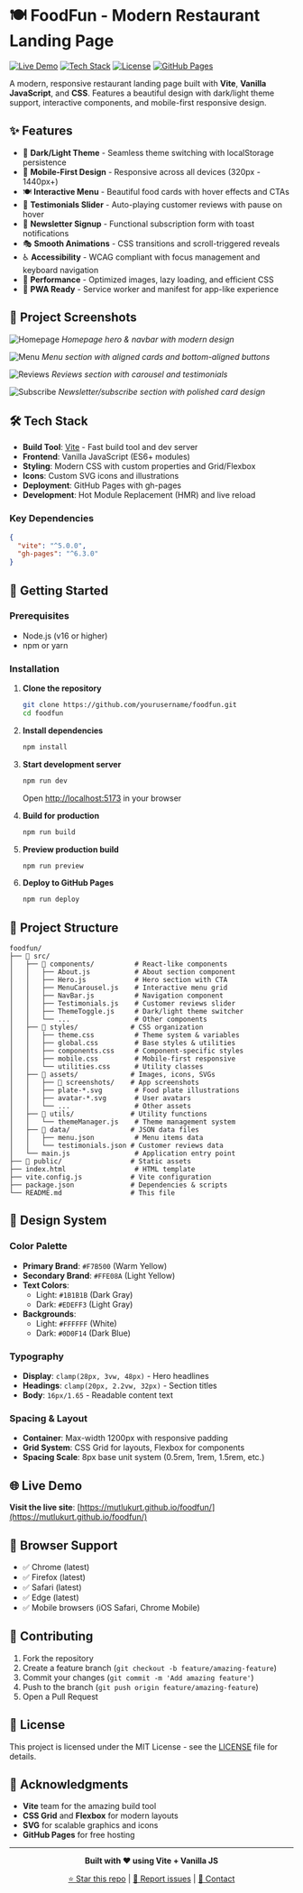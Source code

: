 # 🍽️ FoodFun - Modern Restaurant Landing Page

[![Live Demo](https://img.shields.io/badge/Live%20Demo-🌐%20View%20Site-blue)](https://mutlukurt.github.io/foodfun/)
[![Tech Stack](https://img.shields.io/badge/Tech%20Stack-Vite%20%2B%20Vanilla%20JS%20%2B%20CSS-orange)](https://vitejs.dev/)
[![License](https://img.shields.io/badge/License-MIT-green)](LICENSE)
[![GitHub Pages](https://img.shields.io/badge/GitHub%20Pages-✅%20Deployed-success)](https://pages.github.com/)

A modern, responsive restaurant landing page built with **Vite**, **Vanilla JavaScript**, and **CSS**. Features a beautiful design with dark/light theme support, interactive components, and mobile-first responsive design.

## ✨ Features

- 🎨 **Dark/Light Theme** - Seamless theme switching with localStorage persistence
- 📱 **Mobile-First Design** - Responsive across all devices (320px - 1440px+)
- 🍽️ **Interactive Menu** - Beautiful food cards with hover effects and CTAs
- 💬 **Testimonials Slider** - Auto-playing customer reviews with pause on hover
- 📧 **Newsletter Signup** - Functional subscription form with toast notifications
- 🎭 **Smooth Animations** - CSS transitions and scroll-triggered reveals
- ♿ **Accessibility** - WCAG compliant with focus management and keyboard navigation
- 🚀 **Performance** - Optimized images, lazy loading, and efficient CSS
- 📱 **PWA Ready** - Service worker and manifest for app-like experience

## 📸 Project Screenshots

![Homepage](./docs/home.png)
*Homepage hero & navbar with modern design*

![Menu](./docs/menu.png)
*Menu section with aligned cards and bottom-aligned buttons*

![Reviews](./docs/reviews.png)
*Reviews section with carousel and testimonials*

![Subscribe](./docs/subscribe.png)
*Newsletter/subscribe section with polished card design*

## 🛠️ Tech Stack

- **Build Tool**: [Vite](https://vitejs.dev/) - Fast build tool and dev server
- **Frontend**: Vanilla JavaScript (ES6+ modules)
- **Styling**: Modern CSS with custom properties and Grid/Flexbox
- **Icons**: Custom SVG icons and illustrations
- **Deployment**: GitHub Pages with gh-pages
- **Development**: Hot Module Replacement (HMR) and live reload

### Key Dependencies
```json
{
  "vite": "^5.0.0",
  "gh-pages": "^6.3.0"
}
```

## 🚀 Getting Started

### Prerequisites
- Node.js (v16 or higher)
- npm or yarn

### Installation

1. **Clone the repository**
   ```bash
   git clone https://github.com/yourusername/foodfun.git
   cd foodfun
   ```

2. **Install dependencies**
   ```bash
   npm install
   ```

3. **Start development server**
   ```bash
   npm run dev
   ```
   Open [http://localhost:5173](http://localhost:5173) in your browser

4. **Build for production**
   ```bash
   npm run build
   ```

5. **Preview production build**
   ```bash
   npm run preview
   ```

6. **Deploy to GitHub Pages**
   ```bash
   npm run deploy
   ```

## 📁 Project Structure

```
foodfun/
├── 📁 src/
│   ├── 📁 components/          # React-like components
│   │   ├── About.js           # About section component
│   │   ├── Hero.js            # Hero section with CTA
│   │   ├── MenuCarousel.js    # Interactive menu grid
│   │   ├── NavBar.js          # Navigation component
│   │   ├── Testimonials.js    # Customer reviews slider
│   │   ├── ThemeToggle.js     # Dark/light theme switcher
│   │   └── ...                # Other components
│   ├── 📁 styles/             # CSS organization
│   │   ├── theme.css          # Theme system & variables
│   │   ├── global.css         # Base styles & utilities
│   │   ├── components.css     # Component-specific styles
│   │   ├── mobile.css         # Mobile-first responsive
│   │   └── utilities.css      # Utility classes
│   ├── 📁 assets/             # Images, icons, SVGs
│   │   ├── 📁 screenshots/    # App screenshots
│   │   ├── plate-*.svg        # Food plate illustrations
│   │   ├── avatar-*.svg       # User avatars
│   │   └── ...                # Other assets
│   ├── 📁 utils/              # Utility functions
│   │   └── themeManager.js    # Theme management system
│   ├── 📁 data/               # JSON data files
│   │   ├── menu.json          # Menu items data
│   │   └── testimonials.json # Customer reviews data
│   └── main.js                # Application entry point
├── 📁 public/                 # Static assets
├── index.html                 # HTML template
├── vite.config.js            # Vite configuration
├── package.json              # Dependencies & scripts
└── README.md                 # This file
```

## 🎨 Design System

### Color Palette
- **Primary Brand**: `#F7B500` (Warm Yellow)
- **Secondary Brand**: `#FFE08A` (Light Yellow)
- **Text Colors**: 
  - Light: `#1B1B1B` (Dark Gray)
  - Dark: `#EDEFF3` (Light Gray)
- **Backgrounds**:
  - Light: `#FFFFFF` (White)
  - Dark: `#0D0F14` (Dark Blue)

### Typography
- **Display**: `clamp(28px, 3vw, 48px)` - Hero headlines
- **Headings**: `clamp(20px, 2.2vw, 32px)` - Section titles
- **Body**: `16px/1.65` - Readable content text

### Spacing & Layout
- **Container**: Max-width 1200px with responsive padding
- **Grid System**: CSS Grid for layouts, Flexbox for components
- **Spacing Scale**: 8px base unit system (0.5rem, 1rem, 1.5rem, etc.)

## 🌐 Live Demo

**Visit the live site**: [https://mutlukurt.github.io/foodfun/](https://mutlukurt.github.io/foodfun/)

## 📱 Browser Support

- ✅ Chrome (latest)
- ✅ Firefox (latest)
- ✅ Safari (latest)
- ✅ Edge (latest)
- ✅ Mobile browsers (iOS Safari, Chrome Mobile)

## 🤝 Contributing

1. Fork the repository
2. Create a feature branch (`git checkout -b feature/amazing-feature`)
3. Commit your changes (`git commit -m 'Add amazing feature'`)
4. Push to the branch (`git push origin feature/amazing-feature`)
5. Open a Pull Request

## 📄 License

This project is licensed under the MIT License - see the [LICENSE](LICENSE) file for details.

## 🙏 Acknowledgments

- **Vite** team for the amazing build tool
- **CSS Grid** and **Flexbox** for modern layouts
- **SVG** for scalable graphics and icons
- **GitHub Pages** for free hosting

---

<div align="center">

**Built with ❤️ using Vite + Vanilla JS**

[⭐ Star this repo](https://github.com/yourusername/foodfun) | [🐛 Report issues](https://github.com/yourusername/foodfun/issues) | [📧 Contact](mailto:your-email@example.com)

</div>
